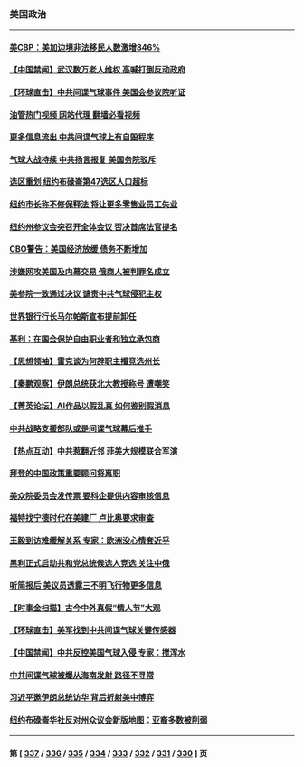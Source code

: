 ### 美国政治
---
#### [美CBP：美加边境非法移民人数激增846%](../../pages/ncid1078159/n13931020.md?02170045) 
#### [【中国禁闻】武汉数万老人维权 高喊打倒反动政府](../../pages/ncid1078159/n13930677.md?02170045) 
#### [【环球直击】中共间谍气球事件 美国会参议院听证](../../pages/ncid1078159/n13930672.md?02170045) 
#### [油管热门视频 网站代理 翻墙必看视频](http://138.2.39.72:81/youtube.html?epic-marker?02170045)
#### [更多信息流出 中共间谍气球上有自毁程序](../../pages/ncid1078159/n13930827.md?02170045) 
#### [气球大战持续 中共扬言报复 美国务院驳斥](../../pages/ncid1078159/n13930795.md?02170045) 
#### [选区重划 纽约布碌崙第47选区人口超标](../../pages/ncid1078159/n13930935.md?02170045) 
#### [纽约市长称不修保释法 将让更多零售业员工失业](../../pages/ncid1078159/n13930905.md?02170045) 
#### [纽约州参议会突召开全体会议 否决首席法官提名](../../pages/ncid1078159/n13930871.md?02170045) 
#### [CBO警告：美国经济放缓 债务不断增加](../../pages/ncid1078159/n13930813.md?02170045) 
#### [涉嫌网攻美国及内幕交易 俄商人被判罪名成立](../../pages/ncid1078159/n13930711.md?02170045) 
#### [美参院一致通过决议 谴责中共气球侵犯主权](../../pages/ncid1078159/n13930663.md?02170045) 
#### [世界银行行长马尔帕斯宣布提前卸任](../../pages/ncid1078159/n13930635.md?02170045) 
#### [基利：在国会保护自由职业者和独立承包商](../../pages/ncid1078159/n13930766.md?02170045) 
#### [【思想领袖】雷克谈为何辞职主播竞选州长](../../pages/ncid1078159/n13901127.md?02170045) 
#### [【秦鹏观察】伊朗总统获北大教授称号 遭嘲笑](../../pages/ncid1078159/n13930695.md?02170045) 
#### [【菁英论坛】AI作品以假乱真 如何鉴别假消息](../../pages/ncid1078159/n13930682.md?02170045) 
#### [中共战略支援部队或是间谍气球幕后推手](../../pages/ncid1078159/n13930666.md?02170045) 
#### [【热点互动】中共惹翻近邻 菲美大规模联合军演](../../pages/ncid1078159/n13930690.md?02170045) 
#### [拜登的中国政策重要顾问将离职](../../pages/ncid1078159/n13930636.md?02170045) 
#### [美众院委员会发传票 要科企提供内容审核信息](../../pages/ncid1078159/n13930600.md?02170045) 
#### [福特找宁德时代在美建厂 卢比奥要求审查](../../pages/ncid1078159/n13930626.md?02170045) 
#### [王毅到访难缓解关系 专家：欧洲没心情套近乎](../../pages/ncid1078159/n13930533.md?02170045) 
#### [黑利正式启动共和党总统候选人竞选 关注中俄](../../pages/ncid1078159/n13930536.md?02170045) 
#### [听简报后 美议员透露三不明飞行物更多信息](../../pages/ncid1078159/n13930580.md?02170045) 
#### [【时事金扫描】古今中外真假“情人节”大观](../../pages/ncid1078159/n13930492.md?02170045) 
#### [【环球直击】美军找到中共间谍气球关键传感器](../../pages/ncid1078159/n13929901.md?02170045) 
#### [【中国禁闻】中共反控美国气球入侵 专家：搅浑水](../../pages/ncid1078159/n13929898.md?02170045) 
#### [中共间谍气球被爆从海南发射 路径不寻常](../../pages/ncid1078159/n13930120.md?02170045) 
#### [习近平邀伊朗总统访华 背后折射美中博弈](../../pages/ncid1078159/n13929854.md?02170045) 
#### [纽约布碌崙华社反对州众议会新版地图：亚裔多数被削弱](../../pages/ncid1078159/n13930006.md?02170045) 

---
#### 第 [ [337](./337.md?02170045) / [336](./336.md?02170045) / [335](./335.md?02170045) / [334](./334.md?02170045) / [333](./333.md?02170045) / [332](./332.md?02170045) / [331](./331.md?02170045) / [330](./330.md?02170045) ] 页
